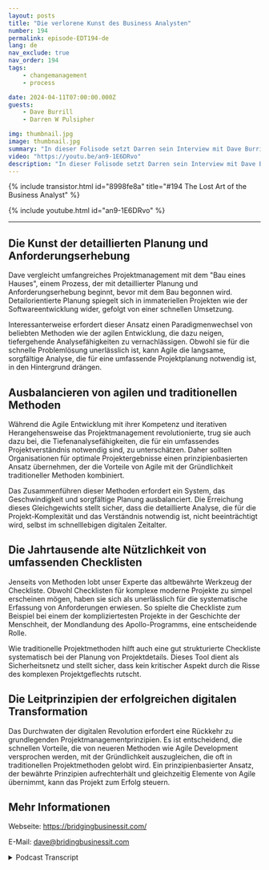 ```yaml
---
layout: posts
title: "Die verlorene Kunst des Business Analysten"
number: 194
permalink: episode-EDT194-de
lang: de
nav_exclude: true
nav_order: 194
tags:
    - changemanagement
    - process

date: 2024-04-11T07:00:00.000Z
guests:
    - Dave Burrill
    - Darren W Pulsipher

img: thumbnail.jpg
image: thumbnail.jpg
summary: "In dieser Folisode setzt Darren sein Interview mit Dave Burrill fort und das Gespräch wendet sich der verlorenen Kunst und den Fähigkeiten von Business Analysten und Produktbesitzern zu."
video: "https://youtu.be/an9-1E6DRvo"
description: "In dieser Folisode setzt Darren sein Interview mit Dave Burrill fort und das Gespräch wendet sich der verlorenen Kunst und den Fähigkeiten von Business Analysten und Produktbesitzern zu."
---
```


<div>
{% include transistor.html id="8998fe8a" title="#194 The Lost Art of the Business Analyst" %}

{% include youtube.html id="an9-1E6DRvo" %}
</div>

---

## Die Kunst der detaillierten Planung und Anforderungserhebung

Dave vergleicht umfangreiches Projektmanagement mit dem "Bau eines Hauses", einem Prozess, der mit detaillierter Planung und Anforderungserhebung beginnt, bevor mit dem Bau begonnen wird. Detailorientierte Planung spiegelt sich in immateriellen Projekten wie der Softwareentwicklung wider, gefolgt von einer schnellen Umsetzung.

Interessanterweise erfordert dieser Ansatz einen Paradigmenwechsel von beliebten Methoden wie der agilen Entwicklung, die dazu neigen, tiefergehende Analysefähigkeiten zu vernachlässigen. Obwohl sie für die schnelle Problemlösung unerlässlich ist, kann Agile die langsame, sorgfältige Analyse, die für eine umfassende Projektplanung notwendig ist, in den Hintergrund drängen.

## Ausbalancieren von agilen und traditionellen Methoden

Während die Agile Entwicklung mit ihrer Kompetenz und iterativen Herangehensweise das Projektmanagement revolutionierte, trug sie auch dazu bei, die Tiefenanalysefähigkeiten, die für ein umfassendes Projektverständnis notwendig sind, zu unterschätzen. Daher sollten Organisationen für optimale Projektergebnisse einen prinzipienbasierten Ansatz übernehmen, der die Vorteile von Agile mit der Gründlichkeit traditioneller Methoden kombiniert.

Das Zusammenführen dieser Methoden erfordert ein System, das Geschwindigkeit und sorgfältige Planung ausbalanciert. Die Erreichung dieses Gleichgewichts stellt sicher, dass die detaillierte Analyse, die für die Projekt-Komplexität und das Verständnis notwendig ist, nicht beeinträchtigt wird, selbst im schnelllebigen digitalen Zeitalter.

## Die Jahrtausende alte Nützlichkeit von umfassenden Checklisten

Jenseits von Methoden lobt unser Experte das altbewährte Werkzeug der Checkliste. Obwohl Checklisten für komplexe moderne Projekte zu simpel erscheinen mögen, haben sie sich als unerlässlich für die systematische Erfassung von Anforderungen erwiesen. So spielte die Checkliste zum Beispiel bei einem der kompliziertesten Projekte in der Geschichte der Menschheit, der Mondlandung des Apollo-Programms, eine entscheidende Rolle.

Wie traditionelle Projektmethoden hilft auch eine gut strukturierte Checkliste systematisch bei der Planung von Projektdetails. Dieses Tool dient als Sicherheitsnetz und stellt sicher, dass kein kritischer Aspekt durch die Risse des komplexen Projektgeflechts rutscht.

## Die Leitprinzipien der erfolgreichen digitalen Transformation

Das Durchwaten der digitalen Revolution erfordert eine Rückkehr zu grundlegenden Projektmanagementprinzipien. Es ist entscheidend, die schnellen Vorteile, die von neueren Methoden wie Agile Development versprochen werden, mit der Gründlichkeit auszugleichen, die oft in traditionellen Projektmethoden gelobt wird. Ein prinzipienbasierter Ansatz, der bewährte Prinzipien aufrechterhält und gleichzeitig Elemente von Agile übernimmt, kann das Projekt zum Erfolg steuern.

## Mehr Informationen

Webseite: https://bridgingbusinessit.com/

E-Mail: dave@bridingbusinessit.com



<details>
<summary> Podcast Transcript </summary>

<p></p>

</details>
